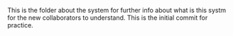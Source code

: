 This is the folder about the system for further info about what is this systm for the new collaborators to understand. This is the initial commit for practice.